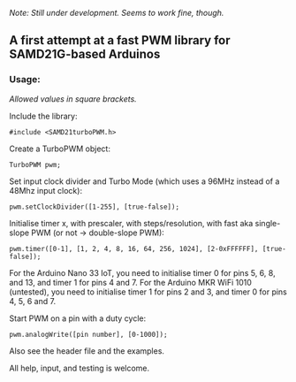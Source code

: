 *Note: Still under development. Seems to work fine, though.*

## A first attempt at a fast PWM library for SAMD21G-based Arduinos

### Usage:

*Allowed values in square brackets.*

Include the library:

```#include <SAMD21turboPWM.h>```

Create a TurboPWM object:

```TurboPWM pwm;```

Set input clock divider and Turbo Mode (which uses a 96MHz instead of a 48Mhz input clock):

```pwm.setClockDivider([1-255], [true-false]);```

Initialise timer x, with prescaler, with steps/resolution, with fast aka single-slope PWM (or not -> double-slope PWM):

```pwm.timer([0-1], [1, 2, 4, 8, 16, 64, 256, 1024], [2-0xFFFFFF], [true-false]);```

For the Arduino Nano 33 IoT, you need to initialise timer 0 for pins 5, 6, 8, and 13, and timer 1 for pins 4 and 7.
For the Arduino MKR WiFi 1010 (untested), you need to initialise timer 1 for pins 2 and 3, and timer 0 for pins 4, 5, 6 and 7.

Start PWM on a pin with a duty cycle:

```pwm.analogWrite([pin number], [0-1000]);```

Also see the header file and the examples.

All help, input, and testing is welcome.